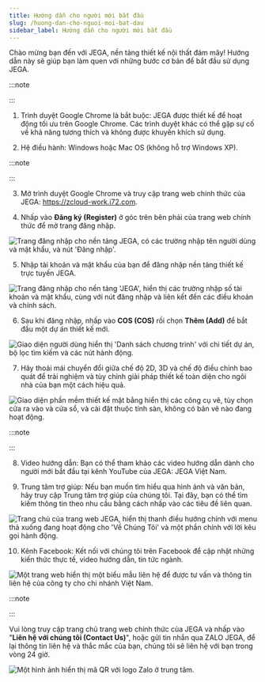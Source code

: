 ```yaml
---
title: Hướng dẫn cho người mới bắt đầu
slug: /huong-dan-cho-nguoi-moi-bat-dau
sidebar_label: Hướng dẫn cho người mới bắt đầu
---
```


Chào mừng bạn đến với JEGA, nền tảng thiết kế nội thất đám mây! Hướng dẫn này sẽ giúp bạn làm quen với những bước cơ bản để bắt đầu sử dụng JEGA.

:::note

:::

1. Trình duyệt Google Chrome là bắt buộc: JEGA được thiết kế để hoạt động tối ưu trên Google Chrome. Các trình duyệt khác có thể gặp sự cố về khả năng tương thích và không được khuyến khích sử dụng.

2. Hệ điều hành: Windows hoặc Mac OS (không hỗ trợ Windows XP).

:::note

:::

3. Mở trình duyệt Google Chrome và truy cập trang web chính thức của JEGA: https://zcloud-work.i72.com.

4. Nhấp vào **Đăng ký (Register)** ở góc trên bên phải của trang web chính thức để mở trang đăng nhập.

![Trang đăng nhập cho nền tảng JEGA, có các trường nhập tên người dùng và mật khẩu, và nút 'Đăng nhập'.](https://storage.googleapis.com/jegavn_kb/image_jegavn/1.1.png)

5. Nhập tài khoản và mật khẩu của bạn để đăng nhập nền tảng thiết kế trực tuyến JEGA.

![Trang đăng nhập cho nền tảng 'JEGA', hiển thị các trường nhập số tài khoản và mật khẩu, cùng với nút đăng nhập và liên kết đến các điều khoản và chính sách.](https://storage.googleapis.com/jegavn_kb/image_jegavn/1.2.png)

6. Sau khi đăng nhập, nhấp vào **COS (COS)** rồi chọn **Thêm (Add)** để bắt đầu một dự án thiết kế mới.

![Giao diện người dùng hiển thị 'Danh sách chương trình' với chi tiết dự án, bộ lọc tìm kiếm và các nút hành động.](https://storage.googleapis.com/jegavn_kb/image_jegavn/1.3.png)

7. Hãy thoải mái chuyển đổi giữa chế độ 2D, 3D và chế độ điều chỉnh bao quát để trải nghiệm và tùy chỉnh giải pháp thiết kế toàn diện cho ngôi nhà của bạn một cách hiệu quả.

![Giao diện phần mềm thiết kế mặt bằng hiển thị các công cụ vẽ, tùy chọn cửa ra vào và cửa sổ, và cài đặt thuộc tính sàn, không có bản vẽ nào đang hoạt động.](https://storage.googleapis.com/jegavn_kb/image_jegavn/1.4.png)

:::note

:::

8. Video hướng dẫn: Bạn có thể tham khảo các video hướng dẫn dành cho người mới bắt đầu tại kênh YouTube của JEGA: JEGA Việt Nam.

9. Trung tâm trợ giúp: Nếu bạn muốn tìm hiểu qua hình ảnh và văn bản, hãy truy cập Trung tâm trợ giúp của chúng tôi. Tại đây, bạn có thể tìm kiếm thông tin theo nhu cầu bằng cách nhấp vào các tiêu đề liên quan.

![Trang chủ của trang web JEGA, hiển thị thanh điều hướng chính với menu thả xuống đang hoạt động cho 'Về Chúng Tôi' và một phần chính với lời kêu gọi hành động.](https://storage.googleapis.com/jegavn_kb/image_jegavn/1.5.png)

10. Kênh Facebook: Kết nối với chúng tôi trên Facebook để cập nhật những kiến thức thực tế, video hướng dẫn, tin tức ngành.

![Một trang web hiển thị một biểu mẫu liên hệ để được tư vấn và thông tin liên hệ của công ty cho chi nhánh Việt Nam.](https://storage.googleapis.com/jegavn_kb/image_jegavn/1.6.png)

:::note

:::

Vui lòng truy cập trang chủ trang web chính thức của JEGA và nhấp vào "**Liên hệ với chúng tôi (Contact Us)**", hoặc gửi tin nhắn qua ZALO JEGA, để lại thông tin liên hệ và thắc mắc của bạn, chúng tôi sẽ liên hệ với bạn trong vòng 24 giờ.

![Một hình ảnh hiển thị mã QR với logo Zalo ở trung tâm.](https://storage.googleapis.com/jegavn_kb/image_jegavn/Capture.PNG)